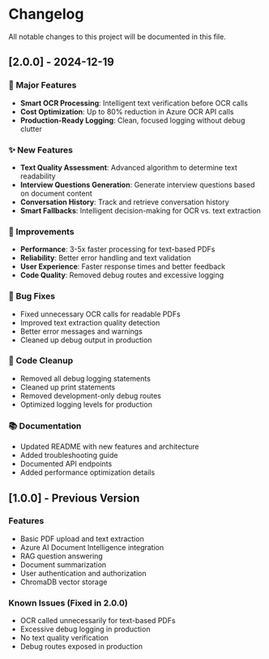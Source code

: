 # Changelog

All notable changes to this project will be documented in this file.

## [2.0.0] - 2024-12-19

### 🚀 Major Features
- **Smart OCR Processing**: Intelligent text verification before OCR calls
- **Cost Optimization**: Up to 80% reduction in Azure OCR API calls
- **Production-Ready Logging**: Clean, focused logging without debug clutter

### ✨ New Features
- **Text Quality Assessment**: Advanced algorithm to determine text readability
- **Interview Questions Generation**: Generate interview questions based on document content
- **Conversation History**: Track and retrieve conversation history
- **Smart Fallbacks**: Intelligent decision-making for OCR vs. text extraction

### 🔧 Improvements
- **Performance**: 3-5x faster processing for text-based PDFs
- **Reliability**: Better error handling and text validation
- **User Experience**: Faster response times and better feedback
- **Code Quality**: Removed debug routes and excessive logging

### 🐛 Bug Fixes
- Fixed unnecessary OCR calls for readable PDFs
- Improved text extraction quality detection
- Better error messages and warnings
- Cleaned up debug output in production

### 🧹 Code Cleanup
- Removed all debug logging statements
- Cleaned up print statements
- Removed development-only debug routes
- Optimized logging levels for production

### 📚 Documentation
- Updated README with new features and architecture
- Added troubleshooting guide
- Documented API endpoints
- Added performance optimization details

## [1.0.0] - Previous Version

### Features
- Basic PDF upload and text extraction
- Azure AI Document Intelligence integration
- RAG question answering
- Document summarization
- User authentication and authorization
- ChromaDB vector storage

### Known Issues (Fixed in 2.0.0)
- OCR called unnecessarily for text-based PDFs
- Excessive debug logging in production
- No text quality verification
- Debug routes exposed in production
